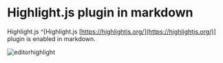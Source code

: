 # Highlight.js plugin in markdown

Highlight.js ^[Highlight.js [https://highlightjs.org/](https://highlightjs.org/)] plugin is enabled in markdown.

![editorhighlight](images/editorhighlight.gif)

